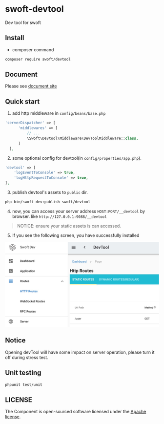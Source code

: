 # swoft-devtool

Dev tool for swoft

## Install

- composer command

```bash
composer require swoft/devtool
```

## Document

Please see [document site](https://doc.swoft.org)

## Quick start

1. add http middleware in `config/beans/base.php`

```php
'serverDispatcher' => [
      'middlewares' => [
          // ...
          \Swoft\Devtool\Middleware\DevToolMiddleware::class,
      ]
  ],
```

2. some optional config for devtool(in `config/properties/app.php`).

```php
'devtool' => [
    'logEventToConsole' => true,
    'logHttpRequestToConsole' => true,
],
```

3. publish devtool's assets to `public` dir.

```bash
php bin/swoft dev:publish swoft/devtool
```

4. now, you can access your server address `HOST:PORT/__devtool` by browser. like `http://127.0.0.1:9088/__devtool`

> NOTICE: ensure your static assets is can accessed.

5. If you see the following screen, you have successfully installed

![image](./res/images/devtool.jpg)

## Notice

Opening devTool will have some impact on server operation, please turn it off during stress test.

## Unit testing

```bash
phpunit test/unit
```

## LICENSE

The Component is open-sourced software licensed under the [Apache license](LICENSE).

